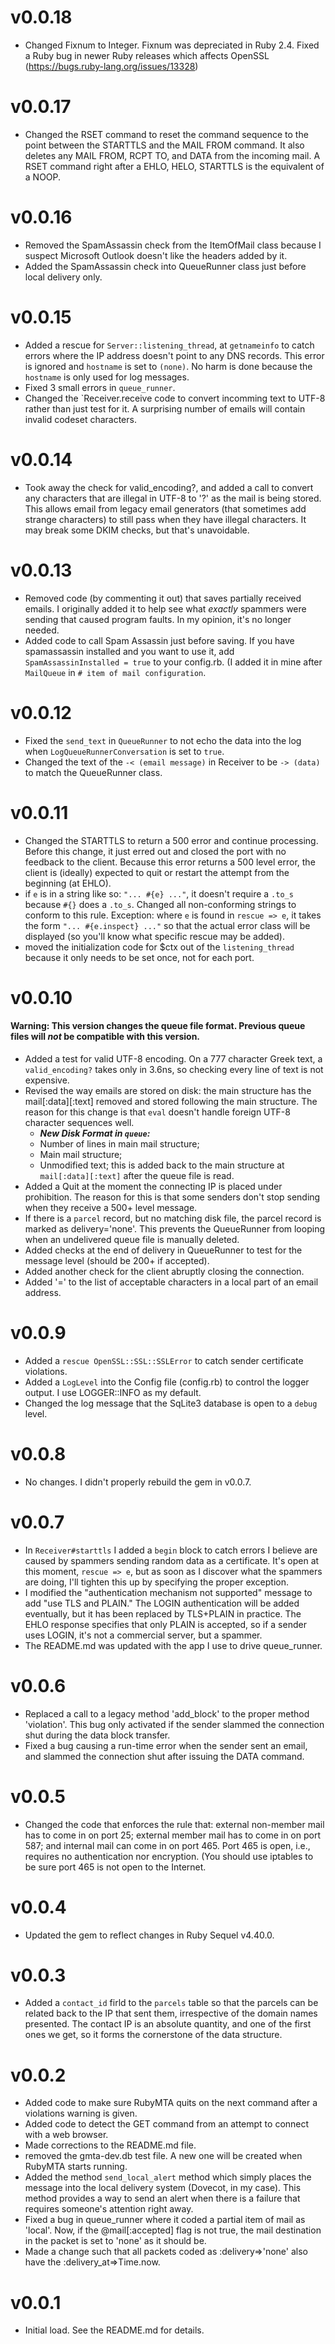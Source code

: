 # v0.0.18

* Changed Fixnum to Integer. Fixnum was depreciated in Ruby 2.4. Fixed a Ruby bug in newer Ruby releases which affects OpenSSL (https://bugs.ruby-lang.org/issues/13328)

# v0.0.17

* Changed the RSET command to reset the command sequence to the point between the STARTTLS and the MAIL FROM command. It also deletes any MAIL FROM, RCPT TO, and DATA from the incoming mail. A RSET command right after a EHLO, HELO, STARTTLS is the equivalent of a NOOP.


# v0.0.16

* Removed the SpamAssassin check from the ItemOfMail class because I suspect Microsoft Outlook doesn't like the headers added by it.
* Added the SpamAssassin check into QueueRunner class just before local delivery only.


# v0.0.15

* Added a rescue for `Server::listening_thread`, at `getnameinfo` to catch errors where the IP address doesn't point to any DNS records. This error is ignored and `hostname` is set to `(none)`. No harm is done because the `hostname` is only used for log messages.
* Fixed 3 small errors in `queue_runner`.
* Changed the `Receiver.receive code to convert incomming text to UTF-8 rather than just test for it. A surprising number of emails will contain invalid codeset characters.


# v0.0.14

* Took away the check for valid_encoding?, and added a call to convert any characters that are illegal in UTF-8 to '?' as the mail is being stored. This allows email from legacy email generators (that sometimes add strange characters) to still pass when they have illegal characters. It may break some DKIM checks, but that's unavoidable.


# v0.0.13

* Removed code (by commenting it out) that saves partially received emails. I originally added it to help see what *exactly* spammers were sending that caused program faults. In my opinion, it's no longer needed.
* Added code to call Spam Assassin just before saving. If you have spamassassin installed and you want to use it, add `
  SpamAssassinInstalled = true` to your config.rb. (I added it in mine after `MailQueue` in `# item of mail configuration`.


# v0.0.12

* Fixed the `send_text` in `QueueRunner` to not echo the data into the log when `LogQueueRunnerConversation` is set to `true`.
* Changed the text of the `-< (email message)` in Receiver to be `-> (data)` to match the QueueRunner class.


# v0.0.11

* Changed the STARTTLS to return a 500 error and continue processing. Before this change, it just erred out and closed the port with no feedback to the client. Because this error returns a 500 level error, the client is (ideally) expected to quit or restart the attempt from the beginning (at EHLO).
* if `e` is in a string like so: `"... #{e} ..."`, it doesn't require a `.to_s` because `#{}` does a `.to_s`. Changed all non-conforming strings to conform to this rule. Exception: where `e` is found in `rescue => e`, it takes the form `"... #{e.inspect} ..."` so that the actual error class will be displayed (so you'll know what specific rescue may be added).
* moved the initialization code for $ctx out of the `listening_thread` because it only needs to be set once, not for each port.


# v0.0.10

#### Warning: This version changes the queue file format. Previous queue files will *not* be compatible with this version.

* Added a test for valid UTF-8 encoding. On a 777 character Greek text, a `valid_encoding?` takes only in 3.6ns, so checking every line of text is not expensive.
* Revised the way emails are stored on disk: the main structure has the mail[:data][:text] removed and stored following the main structure. The reason for this change is that `eval` doesn't handle foreign UTF-8 character sequences well.
	- *__New Disk Format in `queue`:__*
	- Number of lines in main mail structure;
	- Main mail structure;
	- Unmodified text; this is added back to the main structure at `mail[:data][:text]` after the queue file is read.
* Added a Quit at the moment the connecting IP is placed under prohibition. The reason for this is that some senders don't stop sending when they receive a 500+ level message.
* If there is a `parcel` record, but no matching disk file, the parcel record is marked as delivery='none'. This prevents the QueueRunner from looping when an undelivered queue file is manually deleted.
* Added checks at the end of delivery in QueueRunner to test for the message level (should be 200+ if accepted).
* Added another check for the client abruptly closing the connection.
* Added '=' to the list of acceptable characters in a local part of an email address.

# v0.0.9
* Added a `rescue OpenSSL::SSL::SSLError` to catch sender certificate violations.
* Added a `LogLevel` into the Config file (config.rb) to control the logger output. I use LOGGER::INFO as my default.
* Changed the log message that the SqLite3 database is open to a `debug` level.

# v0.0.8

* No changes. I didn't properly rebuild the gem in v0.0.7.


# v0.0.7

* In `Receiver#starttls`  I added a `begin` block to catch errors I believe are caused by spammers sending random data as a certificate. It's open at this moment, `rescue => e`, but as soon as I discover what the spammers are doing, I'll tighten this up by specifying the proper exception.
* I modified the "authentication mechanism not supported" message to add "use TLS and PLAIN." The LOGIN authentication will be added eventually, but it has been replaced by TLS+PLAIN in practice. The EHLO response specifies that only PLAIN is accepted, so if a sender uses LOGIN, it's not a commercial server, but a spammer.
* The README.md was updated with the app I use to drive queue_runner.


# v0.0.6

* Replaced a call to a legacy method 'add_block' to the proper method 'violation'. This bug only activated if the sender slammed the connection shut during the data block transfer.
* Fixed a bug causing a run-time error when the sender sent an email, and slammed the connection shut after issuing the DATA command.


# v0.0.5

* Changed the code that enforces the rule that: external non-member mail has to come in on port 25; external member mail has to come in on port 587; and internal mail can come in on port 465. Port 465 is open, i.e., requires no authentication nor encryption. (You should use iptables to be sure port 465 is not open to the Internet.


# v0.0.4

* Updated the gem to reflect changes in Ruby Sequel v4.40.0.


# v0.0.3

* Added a `contact_id` firld to the `parcels` table so that the parcels can be related back to the IP that sent them, irrespective of the domain names presented. The contact IP is an absolute quantity, and one of the first ones we get, so it forms the cornerstone of the data structure.


# v0.0.2

* Added code to make sure RubyMTA quits on the next command after a violations warning is given.
* Added code to detect the GET command from an attempt to connect with a web browser.
* Made corrections to the README.md file.
* removed the gmta-dev.db test file. A new one will be created when RubyMTA starts running.
* Added the method `send_local_alert` method which simply places the message into the local delivery system (Dovecot, in my case). This method provides a way to send an alert when there is a failure that requires someone's attention right away.
* Fixed a bug in queue_runner where it coded a partial item of mail as 'local'. Now, if the @mail[:accepted] flag is not true, the mail destination in the packet is set to 'none' as it should be.
* Made a change such that all packets coded as :delivery=>'none' also have the :delivery_at=>Time.now.


# v0.0.1

* Initial load. See the README.md for details.
